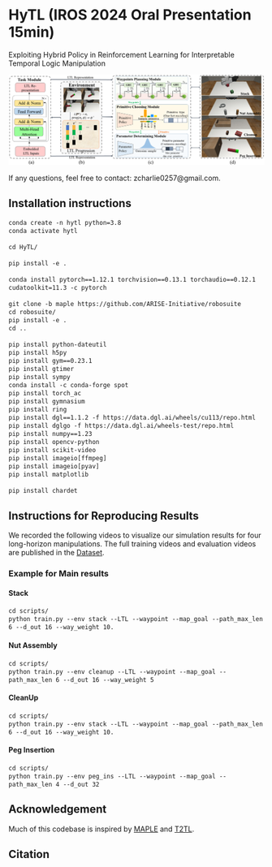 # HyTL (IROS 2024 Oral Presentation 15min)
Exploiting Hybrid Policy in Reinforcement Learning for Interpretable Temporal Logic Manipulation
<p align="center">
    <img width="1000" src="doc/framework.png">
</p>
If any questions, feel free to contact: zcharlie0257@gmail.com.

## Installation instructions
```
conda create -n hytl python=3.8
conda activate hytl

cd HyTL/

pip install -e .

conda install pytorch==1.12.1 torchvision==0.13.1 torchaudio==0.12.1 cudatoolkit=11.3 -c pytorch

git clone -b maple https://github.com/ARISE-Initiative/robosuite
cd robosuite/
pip install -e .
cd ..

pip install python-dateutil
pip install h5py
pip install gym==0.23.1
pip install gtimer
pip install sympy
conda install -c conda-forge spot
pip install torch_ac
pip install gymnasium
pip install ring
pip install dgl==1.1.2 -f https://data.dgl.ai/wheels/cu113/repo.html
pip install dglgo -f https://data.dgl.ai/wheels-test/repo.html
pip install numpy==1.23
pip install opencv-python
pip install scikit-video
pip install imageio[ffmpeg]
pip install imageio[pyav]
pip install matplotlib

pip install chardet
```

## Instructions for Reproducing Results
We recorded the following videos to visualize our simulation results for four long-horizon manipulations. The full training videos and evaluation videos are published in the [Dataset](https://drive.google.com/drive/folders/1IOUluLwOmxUgCeLtei34lt4dejfYuNeK).

### Example for Main results
#### Stack
```
cd scripts/
python train.py --env stack --LTL --waypoint --map_goal --path_max_len 6 --d_out 16 --way_weight 10.
```
#### Nut Assembly
```
cd scripts/
python train.py --env cleanup --LTL --waypoint --map_goal --path_max_len 6 --d_out 16 --way_weight 5
```
#### CleanUp
```
cd scripts/
python train.py --env stack --LTL --waypoint --map_goal --path_max_len 6 --d_out 16 --way_weight 10.
```
#### Peg Insertion
```
cd scripts/
python train.py --env peg_ins --LTL --waypoint --map_goal --path_max_len 4 --d_out 32
```
## Acknowledgement
Much of this codebase is inspired by [MAPLE](https://github.com/UT-Austin-RPL/maple) and [T2TL](https://github.com/Charlie0257/T2TL).

## Citation

```



```
